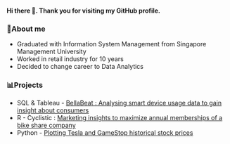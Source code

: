 #### Hi there 👋. Thank you for visiting my GitHub profile. 

### 📣About me 
- Graduated with Information System Management from Singapore Management University 
- Worked in retail industry for 10 years
- Decided to change career to Data Analytics 


### 📊Projects

- SQL & Tableau - [BellaBeat : Analysing smart device usage data to gain insight about consumers](https://public.tableau.com/app/profile/audrey.khaing/viz/BellaBeat_16702747500240/Bellabeat)
- R - Cyclistic : [Marketing insights to maximize annual memberships of a bike share company](https://rpubs.com/AudreyKhaing/cyclistic)
- Python - [Plotting Tesla and GameStop historical stock prices](https://github.com/khaingAudrey/StockPriceProjectWithPython)
